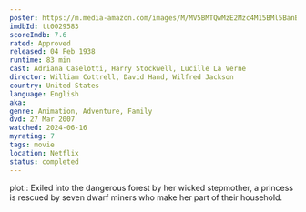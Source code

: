 ```yaml
---
poster: https://m.media-amazon.com/images/M/MV5BMTQwMzE2Mzc4M15BMl5BanBnXkFtZTcwMTE4NTc1Nw@@._V1_SX300.jpg
imdbId: tt0029583
scoreImdb: 7.6
rated: Approved
released: 04 Feb 1938
runtime: 83 min
cast: Adriana Caselotti, Harry Stockwell, Lucille La Verne
director: William Cottrell, David Hand, Wilfred Jackson
country: United States
language: English
aka: 
genre: Animation, Adventure, Family
dvd: 27 Mar 2007
watched: 2024-06-16
myrating: 7
tags: movie
location: Netflix
status: completed
---
```


plot:: Exiled into the dangerous forest by her wicked stepmother, a princess is rescued by seven dwarf miners who make her part of their household.